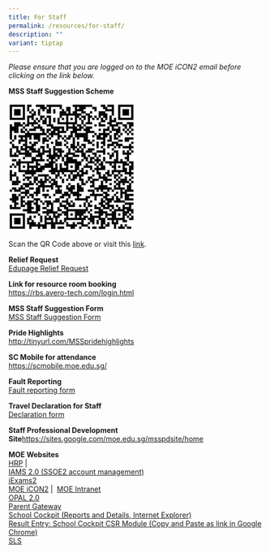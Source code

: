 ```yaml
---
title: For Staff
permalink: /resources/for-staff/
description: ""
variant: tiptap
---
```

<p><em>Please ensure that you are logged on to the MOE iCON2 email before clicking on the link below.</em>
</p>
<p><strong>MSS Staff Suggestion Scheme</strong>
</p>
<div class="isomer-image-wrapper">
<img style="width: 50%;" height="auto" width="100%" alt="" src="/images/MSS_Staff_Suggestion.jpg">
</div>
<p>Scan the QR Code above or visit this <a href="https://docs.google.com/forms/d/e/1FAIpQLSc6prvpsoaiCbbtSs_5jH_p-EeNpIQAfbVDUlwbk5V-Yqbgzg/viewform" rel="noopener noreferrer nofollow" target="_blank">link</a>.</p>
<p><strong>Relief Request</strong>
<br><a href="https://marsilingss.edupage.org/" rel="noopener noreferrer nofollow" target="_blank">Edupage Relief Request</a>
</p>
<p><strong>Link for resource room booking</strong>
<br><a href="https://rbs.avero-tech.com/login.html" rel="noopener noreferrer nofollow" target="_blank">https://rbs.avero-tech.com/login.html</a>
</p>
<p><strong>MSS Staff Suggestion Form</strong>
<br><a href="https://forms.gle/nVKVBwrYTCMCKbcD9" rel="noopener noreferrer nofollow" target="_blank">MSS Staff Suggestion Form</a>
</p>
<p></p>
<p><strong>Pride Highlights</strong>
<br><a href="http://tinyurl.com/MSSpridehighlights" rel="noopener noreferrer nofollow" target="_blank">http://tinyurl.com/MSSpridehighlights</a>
</p>
<p><strong>SC Mobile for attendance</strong>
<br><a href="https://scmobile.moe.edu.sg/" rel="noopener noreferrer nofollow" target="_blank">https://scmobile.moe.edu.sg/</a>
</p>
<p><strong>Fault Reporting</strong>
<br><a href="https://form.gov.sg/#!/5b043cf79beb1e001aecff01" rel="noopener noreferrer nofollow" target="_blank">Fault reporting form</a>
</p>
<p><strong>Travel Declaration for Staff</strong>
<br><a href="https://form.gov.sg/5e28f7413acc0e0011419cde" rel="noopener noreferrer nofollow" target="_blank">Declaration form</a>
</p>
<p><strong>Staff Professional Development Site</strong><a href="https://sites.google.com/moe.edu.sg/msspdsite/home" rel="noopener noreferrer nofollow" target="_blank">https://sites.google.com/moe.edu.sg/msspdsite/home</a>
</p>
<p><strong>MOE Websites</strong> 
<br><a href="https://www.hrp.gov.sg/hrp/#/" rel="noopener noreferrer nofollow" target="_blank">HRP</a>&nbsp;|&nbsp;
<br><a href="https://identity.moe.edu.sg/identity" rel="noopener noreferrer nofollow" target="_blank">IAMS 2.0 (SSOE2 account management)</a>
<br><a href="https://iexams.seab.gov.sg/login" rel="noopener noreferrer nofollow" target="_blank">iExams2</a>
<br><a href="https://icon.moe.edu.sg/" rel="noopener noreferrer nofollow" target="_blank">MOE iCON2</a>&nbsp;|&nbsp;
<a href="https://intranet.moe.gov.sg/" rel="noopener noreferrer nofollow" target="_blank">MOE Intranet</a>
<br><a href="https://idm.opal2.moe.edu.sg/account/login?returnUrl=%2Fconnect%2Fauthorize%2Fcallback%3Fresponse_type%3Dcode%26client_id%3DOpal2WebApp%26state%3DgLnJjdvhqoTm8rYfvx3zuAKXIwWcyJaBmkn8Kdea8cHX-%26redirect_uri%3Dhttps%253A%252F%252Fwww.opal2.moe.edu.sg%252Fapp%252Findex.html%26scope%3Dcxprofile%2520openid%2520cxDomainInternalApi%26code_challenge%3DPZ2fBl6FjMSxAmmVIVvIWVShcR6vCi1u5CT0i6Grbs0%26code_challenge_method%3DS256%26nonce%3DgLnJjdvhqoTm8rYfvx3zuAKXIwWcyJaBmkn8Kdea8cHX-" rel="noopener noreferrer nofollow" target="_blank">OPAL 2.0</a> 
<br><a href="https://pg.moe.edu.sg/" rel="noopener noreferrer nofollow" target="_blank">Parent Gateway</a> 
<br><a href="https://schoolcockpit.moe.gov.sg/" rel="noopener noreferrer nofollow" target="_blank">School Cockpit (Reports and Details, Internet Explorer)</a> 
<br><a href="https://schoolcockpit.moe.gov.sg/academic" rel="noopener noreferrer nofollow" target="_blank">Result Entry: School Cockpit CSR Module (Copy and Paste as link in Google Chrome)</a> 
<br><a href="https://vle.learning.moe.edu.sg/login" rel="noopener noreferrer nofollow" target="_blank">SLS</a>
</p>